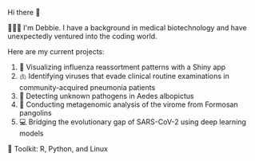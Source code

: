 Hi there 👋

👩🏻‍💻 I'm Debbie. I have a background in medical biotechnology and have unexpectedly ventured into the coding world.

Here are my current projects:

1. 🦠 Visualizing influenza reassortment patterns with a Shiny app
2. 🫁 Identifying viruses that evade clinical routine examinations in community-acquired pneumonia patients
3. 🦟 Detecting unknown pathogens in Aedes albopictus
4. 🧬 Conducting metagenomic analysis of the virome from Formosan pangolins
5. 💻 Bridging the evolutionary gap of SARS-CoV-2 using deep learning models

🧰 Toolkit: R, Python, and Linux

<!--
**deb03090215/deb03090215** is a ✨ _special_ ✨ repository because its `README.md` (this file) appears on your GitHub profile.

Here are some ideas to get you started:

- 🔭 I’m currently working on ...
- 🌱 I’m currently learning ...
- 👯 I’m looking to collaborate on ...
- 🤔 I’m looking for help with ...
- 💬 Ask me about ...
- 📫 How to reach me: ...
- 😄 Pronouns: ...
- ⚡ Fun fact: ...
-->
